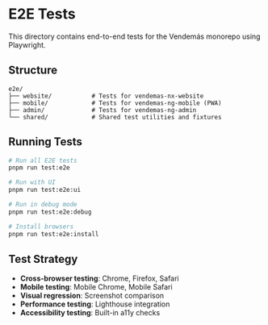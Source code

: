 # E2E Tests

This directory contains end-to-end tests for the Vendemás monorepo using Playwright.

## Structure

```
e2e/
├── website/           # Tests for vendemas-nx-website
├── mobile/            # Tests for vendemas-ng-mobile (PWA)
├── admin/             # Tests for vendemas-ng-admin
└── shared/            # Shared test utilities and fixtures
```

## Running Tests

```bash
# Run all E2E tests
pnpm run test:e2e

# Run with UI
pnpm run test:e2e:ui

# Run in debug mode
pnpm run test:e2e:debug

# Install browsers
pnpm run test:e2e:install
```

## Test Strategy

- **Cross-browser testing**: Chrome, Firefox, Safari
- **Mobile testing**: Mobile Chrome, Mobile Safari
- **Visual regression**: Screenshot comparison
- **Performance testing**: Lighthouse integration
- **Accessibility testing**: Built-in a11y checks
